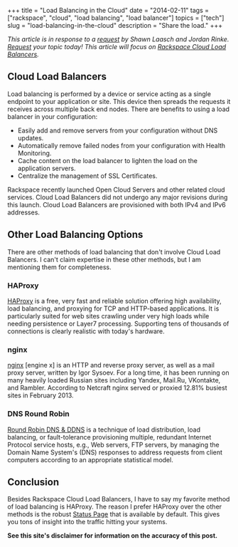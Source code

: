 +++
title = "Load Balancing in the Cloud"
date = "2014-02-11"
tags = ["rackspace", "cloud", "load balancing", "load balancer"]
topics = ["tech"]
slug = "load-balancing-in-the-cloud"
description = "Share the load."
+++

*This article is in response to a [request](https://github.com/Linuturk/www.onitato.com/issues/2) by Shawn Laasch and Jordan Rinke. [Request](https://github.com/Linuturk/www.onitato.com/issues) your topic today! This article will focus on [Rackspace Cloud Load Balancers](http://www.rackspace.com/cloud/load-balancing/).*

## Cloud Load Balancers

Load balancing is performed by a device or service acting as a single endpoint to your application or site. This device then spreads the requests it receives across multiple back end nodes. There are benefits to using a load balancer in your configuration:

 * Easily add and remove servers from your configuration without DNS updates.
 * Automatically remove failed nodes from your configuration with Health Monitoring.
 * Cache content on the load balancer to lighten the load on the application servers.
 * Centralize the management of SSL Certificates.

Rackspace recently launched Open Cloud Servers and other related cloud services. Cloud Load Balancers did not undergo any major revisions during this launch. Cloud Load Balancers are provisioned with both IPv4 and IPv6 addresses.

## Other Load Balancing Options

There are other methods of load balancing that don't involve Cloud Load Balancers. I can't claim expertise in these other methods, but I am mentioning them for completeness.

### HAProxy

[HAProxy](http://haproxy.1wt.eu/) is a free, very fast and reliable solution offering high availability, load balancing, and proxying for TCP and HTTP-based applications. It is particularly suited for web sites crawling under very high loads while needing persistence or Layer7 processing. Supporting tens of thousands of connections is clearly realistic with today's hardware.

### nginx

[nginx](http://nginx.org/) [engine x] is an HTTP and reverse proxy server, as well as a mail proxy server, written by Igor Sysoev. For a long time, it has been running on many heavily loaded Russian sites including Yandex, Mail.Ru, VKontakte, and Rambler. According to Netcraft nginx served or proxied 12.81% busiest sites in February 2013.

### DNS Round Robin

[Round Robin DNS & DDNS](http://en.wikipedia.org/wiki/Round-robin_DNS) is a technique of load distribution, load balancing, or fault-tolerance provisioning multiple, redundant Internet Protocol service hosts, e.g., Web servers, FTP servers, by managing the Domain Name System's (DNS) responses to address requests from client computers according to an appropriate statistical model.

## Conclusion

Besides Rackspace Cloud Load Balancers, I have to say my favorite method of load balancing is HAProxy. The reason I prefer HAProxy over the other methods is the robust [Status Page](http://demo.1wt.eu/) that is available by default. This gives you tons of insight into the traffic hitting your systems.

**See this site's disclaimer for information on the accuracy of this post.**
